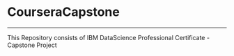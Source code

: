 # CourseraCapstone
---

This Repository consists of IBM DataScience Professional Certificate - Capstone Project
